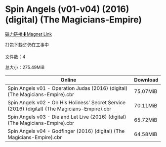 # Spin Angels (v01-v04) (2016) (digital) (The Magicians-Empire)

[磁力链接⬇Magnet Link](magnet:?xt=urn:btih:38772d6a9b61cd52a5b23998e1e971c9a0cb4aa5&dn=Spin%20Angels%20%28v01-v04%29%20%282016%29%20%28digital%29%20%28The%20Magicians-Empire%29)

打包下载📦仍在工事中

文件数：4

总大小：275.49MiB

Online | Download
--- | ---
Spin Angels v01 - Operation Judas (2016) (digital) (The Magicians-Empire).cbr | 75.07MiB
Spin Angels v02 - On His Holiness' Secret Service (2016) (digital) (The Magicians-Empire).cbr | 70.11MiB
Spin Angels v03 - Die and Let Live (2016) (digital) (The Magicians-Empire).cbr | 65.72MiB
Spin Angels v04 - Godfinger (2016) (digital) (The Magicians-Empire).cbr | 64.58MiB